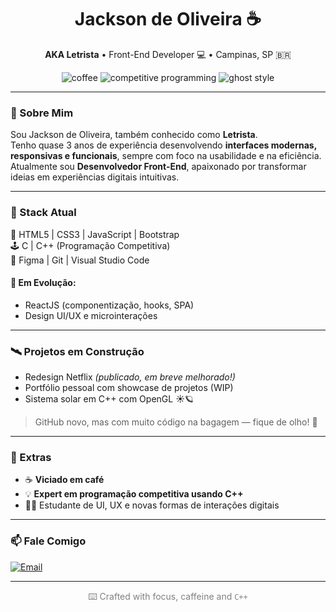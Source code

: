 
<h1 align="center">Jackson de Oliveira ☕</h1>
<p align="center">
  <b>AKA Letrista</b> • Front-End Developer 💻 • Campinas, SP 🇧🇷
</p>

<p align="center">
  <img src="https://img.shields.io/badge/Coffee%20Lover-%23e3c09c?style=flat&logo=buymeacoffee&logoColor=black" alt="coffee" />
  <img src="https://img.shields.io/badge/Competitive%20Programmer-%2300599C?style=flat&logo=c&logoColor=white" alt="competitive programming" />
  <img src="https://img.shields.io/badge/Code%20like%20a%20Ghost-%23191919?style=flat&logo=ghost&logoColor=white" alt="ghost style" />
</p>

---

### 🎩 Sobre Mim

Sou Jackson de Oliveira, também conhecido como **Letrista**.  
Tenho quase 3 anos de experiência desenvolvendo **interfaces modernas, responsivas e funcionais**, sempre com foco na usabilidade e na eficiência.  
Atualmente sou **Desenvolvedor Front-End**, apaixonado por transformar ideias em experiências digitais intuitivas.

---

### 🧠 Stack Atual

💾 HTML5 | CSS3 | JavaScript | Bootstrap  
🕹 C | C++ (Programação Competitiva)  
🎨 Figma | Git | Visual Studio Code  

#### 🚀 Em Evolução:
- ReactJS (componentização, hooks, SPA)
- Design UI/UX e microinterações

---

### 🛰️ Projetos em Construção

- Redesign Netflix *(publicado, em breve melhorado!)*
- Portfólio pessoal com showcase de projetos (WIP)
- Sistema solar em C++ com OpenGL ☀️🪐

> GitHub novo, mas com muito código na bagagem — fique de olho! 👀

---

### 🧠 Extras 

- ☕ **Viciado em café**
- 💡 **Expert em programação competitiva usando C++**
- 🧑‍🎨 Estudante de UI, UX e novas formas de interações digitais

---

### 📫 Fale Comigo

[![Email](https://img.shields.io/badge/E--mail-jacksonndeoliveira@gmail.com-%23EA4335?style=flat&logo=gmail&logoColor=white)](mailto:jacksonndeoliveira@gmail.com)

---

<p align="center" style="color: gray">
  ⌨️ Crafted with focus, caffeine and <code>C++</code>
</p>
